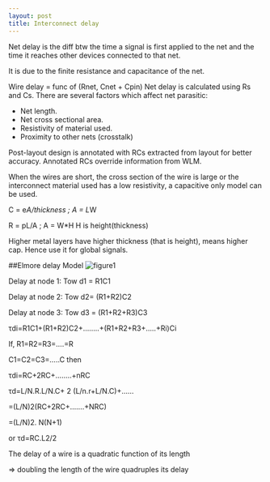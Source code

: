 ```yaml
---
layout: post
title: Interconnect delay
---
```


Net delay is the diff btw the time a signal is first applied to the net and the time it reaches other devices connected to that net.

It is due to the finite resistance and capacitance of the net.

Wire delay = func of (Rnet, Cnet + Cpin)
Net delay is calculated using Rs and Cs. There are several factors which affect net parasitic:
- Net length.
- Net cross sectional area.
- Resistivity of material used.
- Proximity to other nets (crosstalk)

Post-layout design is annotated with RCs extracted from layout for better accuracy. Annotated RCs override information from WLM.

When the wires are short, the cross section of the wire is large or the interconnect material used has a low resistivity, a capacitive only model can be used.

C = e*A/thickness ; A = L*W

R = pL/A ; A = W*H
H is height(thickness)

Higher metal layers have higher thickness (that is height), means higher cap. Hence use it for global signals.

##Elmore delay Model
![figure1](https://3.bp.blogspot.com/_Se0VANaI9uM/SPRX_YTjZ3I/AAAAAAAAAkw/Xj47EMHYvqs/s400/elmore+delay+model.jpg)

Delay at node 1: Tow d1 = R1C1

Delay at node 2: Tow d2= (R1+R2)C2

Delay at node 3: Tow d3 = (R1+R2+R3)C3

τdi=R1C1+(R1+R2)C2+……..+(R1+R2+R3+…..+Ri)Ci

If, R1=R2=R3=….=R

C1=C2=C3=…..C then

τdi=RC+2RC+……..+nRC

τd=L/N.R.L/N.C+ 2 (L/n.r+L/N.C)+……

=(L/N)2(RC+2RC+…….+NRC)

=(L/N)2. N(N+1)

or τd=RC.L2/2

The delay of a wire is a quadratic function of its length

=> doubling the length of the wire quadruples its delay
